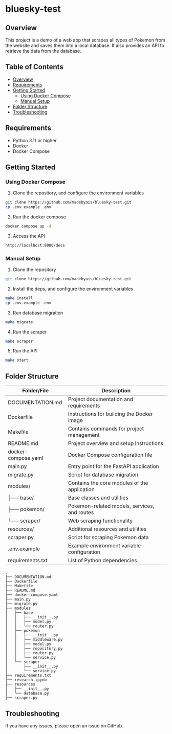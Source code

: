 # bluesky-test

## Overview

This project is a demo of a web app that scrapes all types of Pokemon from the website and saves them into a local database. It also provides an API to retrieve the data from the database.

## Table of Contents

- [Overview](#overview)
- [Requirements](#requirements)
- [Getting Started](#getting-started)
  - [Using Docker Compose](#using-docker-compose)
  - [Manual Setup](#manual-setup)
- [Folder Structure](#folder-structure)
- [Troubleshooting](#troubleshooting)

## Requirements

- Python 3.11 or higher
- Docker
- Docker Compose

## Getting Started

### Using Docker Compose

1. Clone the repository, and configure the environment variables
```bash
git clone https://github.com/madebyais/bluesky-test.git
cp .env.example .env
```

2. Run the docker compose
```bash
docker compose up -d
```

3. Access the API
```bash
http://localhost:8000/docs
```

### Manual Setup

1. Clone the repository
```bash
git clone https://github.com/madebyais/bluesky-test.git
```

2. Install the deps, and configure the environment variables
```bash
make install
cp .env.example .env
```

3. Run database migration
```bash
make migrate
```

4. Run the scraper
```bash
make scraper
```

5. Run the API
```bash
make start
```

## Folder Structure

| Folder/File         | Description |
|---------------------|----------------------------------------------|
| DOCUMENTATION.md    | Project documentation and requirements       |
| Dockerfile          | Instructions for building the Docker image   |
| Makefile            | Contains commands for project management     |
| README.md           | Project overview and setup instructions      |
| docker-compose.yaml | Docker Compose configuration file            |
| main.py             | Entry point for the FastAPI application      |
| migrate.py          | Script for database migration                |
| modules/            | Contains the core modules of the application |
| ├── base/           | Base classes and utilities                   |
| ├── pokemon/        | Pokemon-related models, services, and routes |
| └── scraper/        | Web scraping functionality                   |
| resources/          | Additional resources and utilities           |
| scraper.py          | Script for scraping Pokemon data             |
| .env.example        | Example environment variable configuration   |
| requirements.txt    | List of Python dependencies                  |

```text
.
├── DOCUMENTATION.md
├── Dockerfile
├── Makefile
├── README.md
├── docker-compose.yaml
├── main.py
├── migrate.py
├── modules
│   ├── base
│   │   ├── __init__.py
│   │   ├── model.py
│   │   └── router.py
│   ├── pokemon
│   │   ├── __init__.py
│   │   ├── middleware.py
│   │   ├── model.py
│   │   ├── repository.py
│   │   ├── router.py
│   │   └── service.py
│   └── scraper
│       ├── __init__.py
│       └── service.py
├── requirements.txt
├── research.ipynb
├── resources
│   ├── __init__.py
│   └── database.py
├── scraper.py
```

## Troubleshooting

If you have any issues, please open an issue on GitHub.
